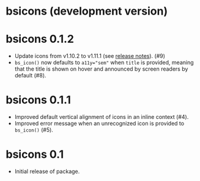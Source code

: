 # bsicons (development version)

# bsicons 0.1.2

* Update icons from v1.10.2 to v1.11.1 (see [release notes](https://github.com/twbs/icons/releases)). (#9)
* `bs_icon()` now defaults to `a11y="sem"` when `title` is provided, meaning that the title is shown on hover and announced by screen readers by default (#8).

# bsicons 0.1.1

* Improved default vertical alignment of icons in an inline context (#4).
* Improved error message when an unrecognized icon is provided to `bs_icon()` (#5). 

# bsicons 0.1

* Initial release of package.
